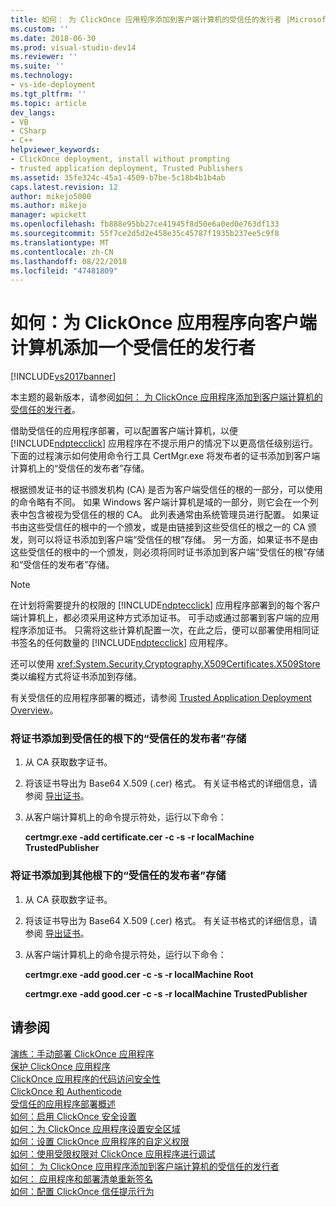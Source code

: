 ```yaml
---
title: 如何： 为 ClickOnce 应用程序添加到客户端计算机的受信任的发行者 |Microsoft Docs
ms.custom: ''
ms.date: 2018-06-30
ms.prod: visual-studio-dev14
ms.reviewer: ''
ms.suite: ''
ms.technology:
- vs-ide-deployment
ms.tgt_pltfrm: ''
ms.topic: article
dev_langs:
- VB
- CSharp
- C++
helpviewer_keywords:
- ClickOnce deployment, install without prompting
- trusted application deployment, Trusted Publishers
ms.assetid: 35fe324c-45a1-4509-b7be-5c18b4b1b4ab
caps.latest.revision: 12
author: mikejo5000
ms.author: mikejo
manager: wpickett
ms.openlocfilehash: fb888e95bb27ce41945f8d50e6a0ed0e763df133
ms.sourcegitcommit: 55f7ce2d5d2e458e35c45787f1935b237ee5c9f8
ms.translationtype: MT
ms.contentlocale: zh-CN
ms.lasthandoff: 08/22/2018
ms.locfileid: "47481809"
---
```

# <a name="how-to-add-a-trusted-publisher-to-a-client-computer-for-clickonce-applications"></a>如何：为 ClickOnce 应用程序向客户端计算机添加一个受信任的发行者
[!INCLUDE[vs2017banner](../includes/vs2017banner.md)]

本主题的最新版本，请参阅[如何： 为 ClickOnce 应用程序添加到客户端计算机的受信任的发行者](https://docs.microsoft.com/visualstudio/deployment/how-to-add-a-trusted-publisher-to-a-client-computer-for-clickonce-applications)。  
  
借助受信任的应用程序部署，可以配置客户端计算机，以便 [!INCLUDE[ndptecclick](../includes/ndptecclick-md.md)] 应用程序在不提示用户的情况下以更高信任级别运行。 下面的过程演示如何使用命令行工具 CertMgr.exe 将发布者的证书添加到客户端计算机上的“受信任的发布者”存储。  
  
 根据颁发证书的证书颁发机构 (CA) 是否为客户端受信任的根的一部分，可以使用的命令略有不同。 如果 Windows 客户端计算机是域的一部分，则它会在一个列表中包含被视为受信任的根的 CA。 此列表通常由系统管理员进行配置。 如果证书由这些受信任的根中的一个颁发，或是由链接到这些受信任的根之一的 CA 颁发，则可以将证书添加到客户端“受信任的根”存储。 另一方面，如果证书不是由这些受信任的根中的一个颁发，则必须将同时证书添加到客户端“受信任的根”存储和“受信任的发布者”存储。  
  
> [!NOTE]
>  在计划将需要提升的权限的 [!INCLUDE[ndptecclick](../includes/ndptecclick-md.md)] 应用程序部署到的每个客户端计算机上，都必须采用这种方式添加证书。 可手动或通过部署到客户端的应用程序添加证书。 只需将这些计算机配置一次，在此之后，便可以部署使用相同证书签名的任何数量的 [!INCLUDE[ndptecclick](../includes/ndptecclick-md.md)] 应用程序。  
  
 还可以使用 <xref:System.Security.Cryptography.X509Certificates.X509Store> 类以编程方式将证书添加到存储。  
  
 有关受信任的应用程序部署的概述，请参阅 [Trusted Application Deployment Overview](../deployment/trusted-application-deployment-overview.md)。  
  
### <a name="to-add-a-certificate-to-the-trusted-publishers-store-under-the-trusted-root"></a>将证书添加到受信任的根下的“受信任的发布者”存储  
  
1.  从 CA 获取数字证书。  
  
2.  将该证书导出为 Base64 X.509 (.cer) 格式。 有关证书格式的详细信息，请参阅 [导出证书](http://go.microsoft.com/fwlink/?LinkId=164793)。  
  
3.  从客户端计算机上的命令提示符处，运行以下命令：  
  
     **certmgr.exe -add certificate.cer -c -s -r localMachine TrustedPublisher**  
  
### <a name="to-add-a-certificate-to-the-trusted-publishers-store-under-a-different-root"></a>将证书添加到其他根下的“受信任的发布者”存储  
  
1.  从 CA 获取数字证书。  
  
2.  将该证书导出为 Base64 X.509 (.cer) 格式。 有关证书格式的详细信息，请参阅 [导出证书](http://go.microsoft.com/fwlink/?LinkId=164793)。  
  
3.  从客户端计算机上的命令提示符处，运行以下命令：  
  
     **certmgr.exe -add good.cer -c -s -r localMachine Root**  
  
     **certmgr.exe -add good.cer -c -s -r localMachine TrustedPublisher**  
  
## <a name="see-also"></a>请参阅  
 [演练：手动部署 ClickOnce 应用程序](../deployment/walkthrough-manually-deploying-a-clickonce-application.md)   
 [保护 ClickOnce 应用程序](../deployment/securing-clickonce-applications.md)   
 [ClickOnce 应用程序的代码访问安全性](../deployment/code-access-security-for-clickonce-applications.md)   
 [ClickOnce 和 Authenticode](../deployment/clickonce-and-authenticode.md)   
 [受信任的应用程序部署概述](../deployment/trusted-application-deployment-overview.md)   
 [如何：启用 ClickOnce 安全设置](../deployment/how-to-enable-clickonce-security-settings.md)   
 [如何：为 ClickOnce 应用程序设置安全区域](../deployment/how-to-set-a-security-zone-for-a-clickonce-application.md)   
 [如何：设置 ClickOnce 应用程序的自定义权限](../deployment/how-to-set-custom-permissions-for-a-clickonce-application.md)   
 [如何：使用受限权限对 ClickOnce 应用程序进行调试](../deployment/how-to-debug-a-clickonce-application-with-restricted-permissions.md)   
 [如何： 为 ClickOnce 应用程序添加到客户端计算机的受信任的发行者](../deployment/how-to-add-a-trusted-publisher-to-a-client-computer-for-clickonce-applications.md)   
 [如何： 应用程序和部署清单重新签名](../deployment/how-to-re-sign-application-and-deployment-manifests.md)   
 [如何：配置 ClickOnce 信任提示行为](../deployment/how-to-configure-the-clickonce-trust-prompt-behavior.md)



